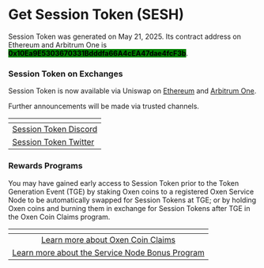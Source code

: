 # Get Session Token (SESH)

Session Token was generated on May 21, 2025. Its contract address on Ethereum and Arbitrum One is <mark style="background-color:green;">**0x10Ea9E5303670331Bdddfa66A4cEA47dae4fcF3b**</mark>.

### Session Token on Exchanges

Session Token is now available via Uniswap on [Ethereum](https://app.uniswap.org/explore/tokens/ethereum/0x10Ea9E5303670331Bdddfa66A4cEA47dae4fcF3b) and [Arbitrum One](https://app.uniswap.org/explore/tokens/arbitrum/0x10ea9e5303670331bdddfa66a4cea47dae4fcf3b).

Further announcements will be made via trusted channels.

<table data-view="cards"><thead><tr><th></th></tr></thead><tbody><tr><td><a href="https://discord.gg/sessiontoken">Session Token Discord</a></td></tr><tr><td><a href="https://twitter.com/session_token">Session Token Twitter</a></td></tr></tbody></table>

### Rewards Programs

You may have gained early access to Session Token prior to the Token Generation Event (TGE) by staking Oxen coins to a registered Oxen Service Node to be automatically swapped for Session Tokens at TGE; or by holding Oxen coins and burning them in exchange for Session Tokens after TGE in the Oxen Coin Claims program.

<table data-view="cards"><thead><tr><th align="center"></th></tr></thead><tbody><tr><td align="center"><a href="../rewards-programs/oxen-coin-claims.md">Learn more about Oxen Coin Claims</a></td></tr><tr><td align="center"><a href="../rewards-programs/service-node-bonus-program.md">Learn more about the Service Node Bonus Program</a></td></tr></tbody></table>



